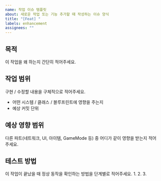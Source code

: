 ```yaml
---
name: 작업 이슈 템플릿
about: 새로운 작업 또는 기능 추가할 때 작성하는 이슈 양식
title: "[Feat] "
labels: enhancement
assignees: ""
---
```


## 목적
이 작업을 왜 하는지 간단히 적어주세요.

## 작업 범위
구현 / 수정할 내용을 구체적으로 적어주세요.
- 어떤 시스템 / 클래스 / 블루프린트에 영향을 주는지
- 예상 커밋 단위

## 예상 영향 범위
다른 파트(네트워크, UI, 아이템, GameMode 등) 중 어디가 같이 영향을 받는지 적어주세요.

## 테스트 방법
이 작업이 끝났을 때 정상 동작을 확인하는 방법을 단계별로 적어주세요.
1.
2.
3.
